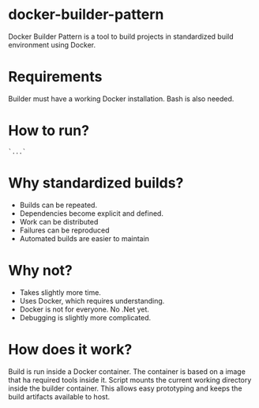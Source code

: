 # docker-builder-pattern
Docker Builder Pattern is a tool to build projects in standardized build environment using Docker.

# Requirements
Builder must have a working Docker installation. Bash is also needed. 

# How to run?

    `...`

# Why standardized builds?
- Builds can be repeated.
- Dependencies become explicit and defined.
- Work can be distributed
- Failures can be reproduced
- Automated builds are easier to maintain

# Why not?
- Takes slightly more time.
- Uses Docker, which requires understanding.
- Docker is not for everyone. No .Net yet.
- Debugging is slightly more complicated.

# How does it work?
Build is run inside a Docker container. The container is based on a image that ha required tools inside it. 
Script mounts the current working directory inside the builder container. 
This allows easy prototyping and keeps the build artifacts available to host.
